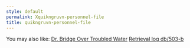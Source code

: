 ```yaml
---
style: default
permalink: Xquikngruvn-personnel-file
title: quikngruvn-personnel-file
---
```

You may also like:
[Dr. Bridge Over Troubled Water](http://scp-wiki.net/dr-bridge-over-troubled-water)
[Retrieval log db/503-b](http://scp-wiki.net/retrieval-log-db-503-b)